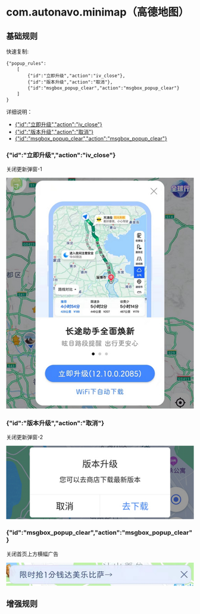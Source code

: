 # com.autonavo.minimap（高德地图）

## 基础规则

快速复制:
```
{"popup_rules":
    [
        {"id":"立即升级","action":"iv_close"},
        {"id":"版本升级","action":"取消"},
        {"id":"msgbox_popup_clear","action":"msgbox_popup_clear"}
    ]
}
```

详细说明：
- [{"id":"立即升级","action":"iv_close"}](#id立即升级actioniv_close)
- [{"id":"版本升级","action":"取消"}](#id版本升级action取消)
- [{"id":"msgbox_popup_clear","action":"msgbox_popup_clear"}](#idmsgbox_popup_clearactionmsgbox_popup_clear)

### {"id":"立即升级","action":"iv_close"}
关闭更新弹窗-1

![](./assets/更新弹窗-1.jpg)

### {"id":"版本升级","action":"取消"}
关闭更新弹窗-2

![](./assets/更新弹窗-2.jpg)

### {"id":"msgbox_popup_clear","action":"msgbox_popup_clear"}
关闭首页上方横幅广告

![](./assets/首页上方横幅广告.jpg)


## 增强规则